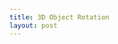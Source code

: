 ```yaml
---
title: 3D Object Rotation
layout: post
---
```

<script src="https://gist.github.com/kuanyingchou/7397386.js"></script>
